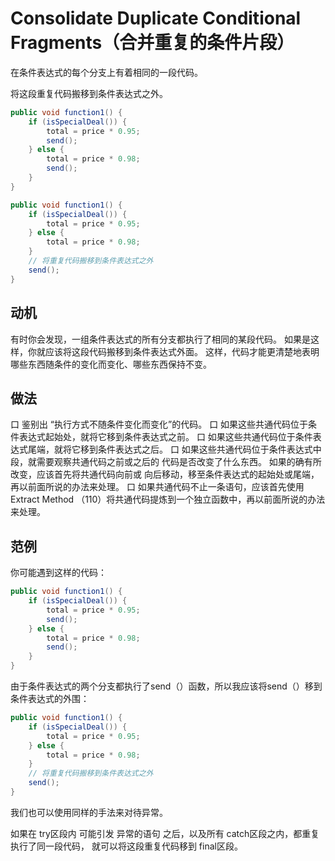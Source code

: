 # Consolidate Duplicate Conditional Fragments（合并重复的条件⽚段）

在条件表达式的每个分⽀上有着相同的⼀段代码。 


将这段重复代码搬移到条件表达式之外。
```java
public void function1() {
    if (isSpecialDeal()) {
        total = price * 0.95;
        send();
    } else {
        total = price * 0.98;
        send();
    }
}
```

```java
public void function1() {
    if (isSpecialDeal()) {
        total = price * 0.95;
    } else {
        total = price * 0.98;
    }
    // 将重复代码搬移到条件表达式之外
    send();
}
```

## 动机
有时你会发现，⼀组条件表达式的所有分⽀都执⾏了相同的某段代码。
如果是这样，你就应该将这段代码搬移到条件表达式外⾯。
这样，代码才能更清楚地表明哪些东⻄随条件的变化⽽变化、哪些东⻄保持不变。


## 做法
⼝ 鉴别出 “执⾏⽅式不随条件变化⽽变化”的代码。
⼝ 如果这些共通代码位于条件表达式起始处，就将它移到条件表达式之前。 
⼝ 如果这些共通代码位于条件表达式尾端，就将它移到条件表达式之后。
⼝ 如果这些共通代码位于条件表达式中段，就需要观察共通代码之前或之后的 代码是否改变了什么东⻄。
   如果的确有所改变，应该⾸先将共通代码向前或 向后移动，移⾄条件表达式的起始处或尾端，再以前⾯所说的办法来处理。
⼝ 如果共通代码不⽌⼀条语句，应该⾸先使⽤ Extract Method （110）将共通代码提炼到⼀个独⽴函数中，再以前⾯所说的办法来处理。

## 范例
你可能遇到这样的代码：

```java
public void function1() {
    if (isSpecialDeal()) {
        total = price * 0.95;
        send();
    } else {
        total = price * 0.98;
        send();
    }
}
```
由于条件表达式的两个分⽀都执⾏了send（）函数，所以我应该将send（）移到 条件表达式的外围：
```java
public void function1() {
    if (isSpecialDeal()) {
        total = price * 0.95;
    } else {
        total = price * 0.98;
    }
    // 将重复代码搬移到条件表达式之外
    send();
}
```

我们也可以使⽤同样的⼿法来对待异常。

如果在 try区段内 可能引发 异常的语句 之后，以及所有 catch区段之内，都重复执⾏了同⼀段代码，
就可以将这段重复代码移到 final区段。

